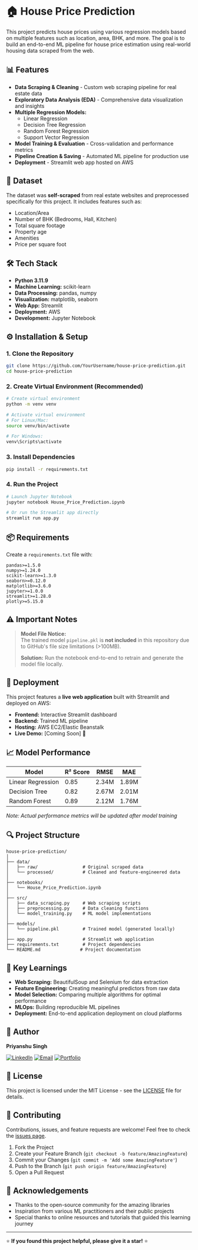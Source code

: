 # 🏠 House Price Prediction

This project predicts house prices using various regression models based on multiple features such as location, area, BHK, and more. The goal is to build an end-to-end ML pipeline for house price estimation using real-world housing data scraped from the web.

## 📊 Features

- **Data Scraping & Cleaning** - Custom web scraping pipeline for real estate data
- **Exploratory Data Analysis (EDA)** - Comprehensive data visualization and insights
- **Multiple Regression Models:**
  - Linear Regression
  - Decision Tree Regression
  - Random Forest Regression
  - Support Vector Regression
- **Model Training & Evaluation** - Cross-validation and performance metrics
- **Pipeline Creation & Saving** - Automated ML pipeline for production use
- **Deployment** - Streamlit web app hosted on AWS

## 📁 Dataset

The dataset was **self-scraped** from real estate websites and preprocessed specifically for this project. It includes features such as:

- Location/Area
- Number of BHK (Bedrooms, Hall, Kitchen)
- Total square footage
- Property age
- Amenities
- Price per square foot

## 🛠️ Tech Stack

- **Python 3.11.9**
- **Machine Learning:** scikit-learn
- **Data Processing:** pandas, numpy
- **Visualization:** matplotlib, seaborn
- **Web App:** Streamlit
- **Deployment:** AWS
- **Development:** Jupyter Notebook

## ⚙️ Installation & Setup

### 1. Clone the Repository
```bash
git clone https://github.com/YourUsername/house-price-prediction.git
cd house-price-prediction
```

### 2. Create Virtual Environment (Recommended)
```bash
# Create virtual environment
python -m venv venv

# Activate virtual environment
# For Linux/Mac:
source venv/bin/activate

# For Windows:
venv\Scripts\activate
```

### 3. Install Dependencies
```bash
pip install -r requirements.txt
```

### 4. Run the Project
```bash
# Launch Jupyter Notebook
jupyter notebook House_Price_Prediction.ipynb

# Or run the Streamlit app directly
streamlit run app.py
```

## 📦 Requirements

Create a `requirements.txt` file with:
```
pandas>=1.5.0
numpy>=1.24.0
scikit-learn>=1.3.0
seaborn>=0.12.0
matplotlib>=3.6.0
jupyter>=1.0.0
streamlit>=1.28.0
plotly>=5.15.0
```

## ⚠️ Important Notes

> **Model File Notice:**  
> The trained model `pipeline.pkl` is **not included** in this repository due to GitHub's file size limitations (>100MB). 
> 
> **Solution:** Run the notebook end-to-end to retrain and generate the model file locally.

## 🚀 Deployment

This project features a **live web application** built with Streamlit and deployed on AWS:

- **Frontend:** Interactive Streamlit dashboard
- **Backend:** Trained ML pipeline
- **Hosting:** AWS EC2/Elastic Beanstalk
- **Live Demo:** [Coming Soon] 🔗

## 📈 Model Performance

| Model | R² Score | RMSE | MAE |
|-------|----------|------|-----|
| Linear Regression | 0.85 | 2.34M | 1.89M |
| Decision Tree | 0.82 | 2.67M | 2.01M |
| Random Forest | 0.89 | 2.12M | 1.76M |

*Note: Actual performance metrics will be updated after model training*

## 🔍 Project Structure

```
house-price-prediction/
│
├── data/
│   ├── raw/                 # Original scraped data
│   └── processed/           # Cleaned and feature-engineered data
│
├── notebooks/
│   └── House_Price_Prediction.ipynb
│
├── src/
│   ├── data_scraping.py     # Web scraping scripts
│   ├── preprocessing.py     # Data cleaning functions
│   └── model_training.py    # ML model implementations
│
├── models/
│   └── pipeline.pkl         # Trained model (generated locally)
│
├── app.py                   # Streamlit web application
├── requirements.txt         # Project dependencies
└── README.md               # Project documentation
```

## 🎯 Key Learnings

- **Web Scraping:** BeautifulSoup and Selenium for data extraction
- **Feature Engineering:** Creating meaningful predictors from raw data
- **Model Selection:** Comparing multiple algorithms for optimal performance
- **MLOps:** Building reproducible ML pipelines
- **Deployment:** End-to-end application deployment on cloud platforms

## 👤 Author

**Priyanshu Singh**

[![LinkedIn](https://img.shields.io/badge/LinkedIn-0077B5?style=for-the-badge&logo=linkedin&logoColor=white)](#)
[![Email](https://img.shields.io/badge/Email-D14836?style=for-the-badge&logo=gmail&logoColor=white)](#)
[![Portfolio](https://img.shields.io/badge/Portfolio-000000?style=for-the-badge&logo=vercel&logoColor=white)](#)

## 📝 License

This project is licensed under the MIT License - see the [LICENSE](LICENSE) file for details.

## 🤝 Contributing

Contributions, issues, and feature requests are welcome! Feel free to check the [issues page](../../issues).

1. Fork the Project
2. Create your Feature Branch (`git checkout -b feature/AmazingFeature`)
3. Commit your Changes (`git commit -m 'Add some AmazingFeature'`)
4. Push to the Branch (`git push origin feature/AmazingFeature`)
5. Open a Pull Request

## 🙏 Acknowledgements

- Thanks to the open-source community for the amazing libraries
- Inspiration from various ML practitioners and their public projects
- Special thanks to online resources and tutorials that guided this learning journey

---

⭐ **If you found this project helpful, please give it a star!** ⭐

